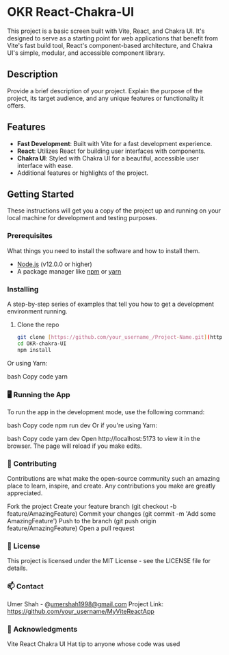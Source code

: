 # OKR React-Chakra-UI

This project is a basic screen built with Vite, React, and Chakra UI. It's designed to serve as a starting point for web applications that benefit from Vite's fast build tool, React's component-based architecture, and Chakra UI's simple, modular, and accessible component library.

## Description

Provide a brief description of your project. Explain the purpose of the project, its target audience, and any unique features or functionality it offers.

## Features

- **Fast Development**: Built with Vite for a fast development experience.
- **React**: Utilizes React for building user interfaces with components.
- **Chakra UI**: Styled with Chakra UI for a beautiful, accessible user interface with ease.
- Additional features or highlights of the project.

## Getting Started

These instructions will get you a copy of the project up and running on your local machine for development and testing purposes.

### Prerequisites

What things you need to install the software and how to install them.

- [Node.js](https://nodejs.org/en/) (v12.0.0 or higher)
- A package manager like [npm](https://www.npmjs.com/) or [yarn](https://yarnpkg.com/)

### Installing

A step-by-step series of examples that tell you how to get a development environment running.

1. Clone the repo
   ```sh
   git clone [https://github.com/your_username_/Project-Name.git](https://github.com/Umer-Shah-98/OKR-chakra-UI.git)
   cd OKR-chakra-UI
   npm install
Or using Yarn:

bash
Copy code
yarn
### 🖥️ Running the App
To run the app in the development mode, use the following command:

bash
Copy code
npm run dev
Or if you're using Yarn:

bash
Copy code
yarn dev
Open http://localhost:5173 to view it in the browser. The page will reload if you make edits.
### 🤝 Contributing
Contributions are what make the open-source community such an amazing place to learn, inspire, and create. Any contributions you make are greatly appreciated.

Fork the project
Create your feature branch (git checkout -b feature/AmazingFeature)
Commit your changes (git commit -m 'Add some AmazingFeature')
Push to the branch (git push origin feature/AmazingFeature)
Open a pull request
### 📝 License
This project is licensed under the MIT License - see the LICENSE file for details.

### 📫 Contact
Umer Shah - @umershah1998@gmail.com
Project Link: https://github.com/your_username/MyViteReactApp
### 💖 Acknowledgments
Vite
React
Chakra UI
Hat tip to anyone whose code was used



